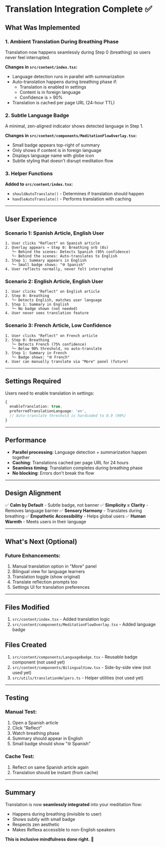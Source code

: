 # Translation Integration Complete ✅

## What Was Implemented

### 1. **Ambient Translation During Breathing Phase**

Translation now happens seamlessly during Step 0 (breathing) so users never feel interrupted.

**Changes in `src/content/index.tsx`:**

- Language detection runs in parallel with summarization
- Auto-translation happens during breathing phase if:
  - Translation is enabled in settings
  - Content is in foreign language
  - Confidence is > 90%
- Translation is cached per page URL (24-hour TTL)

### 2. **Subtle Language Badge**

A minimal, zen-aligned indicator shows detected language in Step 1.

**Changes in `src/content/components/MeditationFlowOverlay.tsx`:**

- Small badge appears top-right of summary
- Only shows if content is in foreign language
- Displays language name with globe icon
- Subtle styling that doesn't disrupt meditation flow

### 3. **Helper Functions**

**Added to `src/content/index.tsx`:**

- `shouldAutoTranslate()` - Determines if translation should happen
- `handleAutoTranslate()` - Performs translation with caching

---

## User Experience

### Scenario 1: Spanish Article, English User

```
1. User clicks "Reflect" on Spanish article
2. Overlay appears → Step 0: Breathing orb (8s)
   └─ Behind the scenes: Detects Spanish (95% confidence)
   └─ Behind the scenes: Auto-translates to English
3. Step 1: Summary appears in English
   └─ Small badge shows: "🌐 Spanish"
4. User reflects normally, never felt interrupted
```

### Scenario 2: English Article, English User

```
1. User clicks "Reflect" on English article
2. Step 0: Breathing
   └─ Detects English, matches user language
3. Step 1: Summary in English
   └─ No badge shown (not needed)
4. User never sees translation feature
```

### Scenario 3: French Article, Low Confidence

```
1. User clicks "Reflect" on French article
2. Step 0: Breathing
   └─ Detects French (75% confidence)
   └─ Below 90% threshold, no auto-translate
3. Step 1: Summary in French
   └─ Badge shows: "🌐 French"
4. User can manually translate via "More" panel (future)
```

---

## Settings Required

Users need to enable translation in settings:

```typescript
{
  enableTranslation: true,
  preferredTranslationLanguage: 'en',
  // Auto-translate threshold is hardcoded to 0.9 (90%)
}
```

---

## Performance

- **Parallel processing**: Language detection + summarization happen together
- **Caching**: Translations cached per page URL for 24 hours
- **Seamless timing**: Translation completes during breathing phase
- **No blocking**: Errors don't break the flow

---

## Design Alignment

✅ **Calm by Default** - Subtle badge, not banner
✅ **Simplicity = Clarity** - Removes language barrier
✅ **Sensory Harmony** - Translates during breathing
✅ **Empathetic Accessibility** - Helps global users
✅ **Human Warmth** - Meets users in their language

---

## What's Next (Optional)

### Future Enhancements:

1. Manual translation option in "More" panel
2. Bilingual view for language learners
3. Translation toggle (show original)
4. Translate reflection prompts too
5. Settings UI for translation preferences

---

## Files Modified

1. `src/content/index.tsx` - Added translation logic
2. `src/content/components/MeditationFlowOverlay.tsx` - Added language badge

## Files Created

1. `src/content/components/LanguageBadge.tsx` - Reusable badge component (not used yet)
2. `src/content/components/BilingualView.tsx` - Side-by-side view (not used yet)
3. `src/utils/translationHelpers.ts` - Helper utilities (not used yet)

---

## Testing

### Manual Test:

1. Open a Spanish article
2. Click "Reflect"
3. Watch breathing phase
4. Summary should appear in English
5. Small badge should show "🌐 Spanish"

### Cache Test:

1. Reflect on same Spanish article again
2. Translation should be instant (from cache)

---

## Summary

Translation is now **seamlessly integrated** into your meditation flow:

- Happens during breathing (invisible to user)
- Shows subtly with small badge
- Respects zen aesthetic
- Makes Reflexa accessible to non-English speakers

**This is inclusive mindfulness done right.** 🌿
